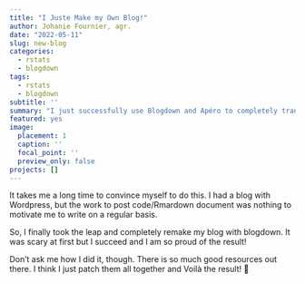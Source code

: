 ```yaml
---
title: "I Juste Make my Own Blog!"
author: Johanie Fournier, agr. 
date: "2022-05-11"
slug: new-blog
categories:
  - rstats
  - blogdown
tags:
  - rstats
  - blogdown
subtitle: ''
summary: "I just successfully use Blogdown and Apéro to completely transform/remake my website."
featured: yes
image:
  placement: 1
  caption: ''
  focal_point: ''
  preview_only: false
projects: []
---
```




It takes me a long time to convince myself to do this. I had a blog with Wordpress, but the work to post code/Rmardown document was nothing to motivate me to write on a regular basis.

So, I finally took the leap and completely remake my blog with blogdown. It was scary at first but I succeed and I am so proud of the result!

Don’t ask me how I did it, though. There is so much good resources out there. I think I just patch them all together and Voilà the result! 🎈

